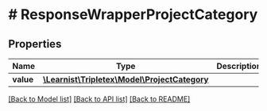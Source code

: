 # # ResponseWrapperProjectCategory

## Properties

Name | Type | Description | Notes
------------ | ------------- | ------------- | -------------
**value** | [**\Learnist\Tripletex\Model\ProjectCategory**](ProjectCategory.md) |  | [optional]

[[Back to Model list]](../../README.md#models) [[Back to API list]](../../README.md#endpoints) [[Back to README]](../../README.md)

